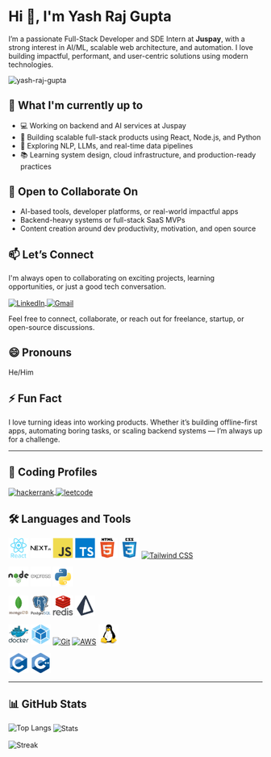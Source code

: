 <h1 align="left">Hi 👋, I'm Yash Raj Gupta</h1>
<p>I’m a passionate Full-Stack Developer and SDE Intern at <strong>Juspay</strong>, with a strong interest in AI/ML, scalable web architecture, and automation. I love building impactful, performant, and user-centric solutions using modern technologies.</p>

<p align="left">
  <img src="https://komarev.com/ghpvc/?username=yash-raj-gupta&label=Profile%20views&color=0e75b6&style=flat" alt="yash-raj-gupta" />
</p>

## 🔭 What I'm currently up to
- 💻 Working on backend and AI services at Juspay
- 🚀 Building scalable full-stack products using React, Node.js, and Python
- 🧠 Exploring NLP, LLMs, and real-time data pipelines
- 📚 Learning system design, cloud infrastructure, and production-ready practices

## 💼 Open to Collaborate On
- AI-based tools, developer platforms, or real-world impactful apps
- Backend-heavy systems or full-stack SaaS MVPs
- Content creation around dev productivity, motivation, and open source

## 📫 Let’s Connect

I'm always open to collaborating on exciting projects, learning opportunities, or just a good tech conversation.

<p align="left">
  <a href="https://www.linkedin.com/in/yash-raj-gupta/" target="_blank">
    <img align="center" src="https://raw.githubusercontent.com/rahuldkjain/github-profile-readme-generator/master/src/images/icons/Social/linked-in-alt.svg" alt="LinkedIn" height="30" width="40" />
  </a>
  <a href="mailto:yashraj.guptadev@gmail.com" target="_blank">
    <img align="center" src="https://img.icons8.com/?size=100&id=qyRpAggnV0zH&format=png&color=000000" alt="Gmail" height="40" width="40" />
  </a>
</p>

Feel free to connect, collaborate, or reach out for freelance, startup, or open-source discussions.


## 😄 Pronouns
He/Him

## ⚡ Fun Fact
I love turning ideas into working products. Whether it’s building offline-first apps, automating boring tasks, or scaling backend systems — I’m always up for a challenge.

---

## 🚀 Coding Profiles
<p align="left">
  <a href="https://www.hackerrank.com/profile/yashraj_guptadev" target="_blank">
    <img align="center" src="https://raw.githubusercontent.com/rahuldkjain/github-profile-readme-generator/master/src/images/icons/Social/hackerrank.svg" alt="hackerrank" height="30" width="40" />
  </a>
  <a href="https://leetcode.com/u/swiftalgowizard/" target="_blank">
    <img align="center" src="https://raw.githubusercontent.com/rahuldkjain/github-profile-readme-generator/master/src/images/icons/Social/leet-code.svg" alt="leetcode" height="30" width="40" />
  </a>
</p>

## 🛠️ Languages and Tools
<p align="left">
  <!-- Frontend -->
  <a href="#"><img src="https://raw.githubusercontent.com/devicons/devicon/master/icons/react/react-original-wordmark.svg" alt="React" width="40" height="40"/></a>
  <a href="#"><img src="https://raw.githubusercontent.com/devicons/devicon/master/icons/nextjs/nextjs-original-wordmark.svg" alt="Next.js" width="40" height="40"/></a>
  <a href="#"><img src="https://raw.githubusercontent.com/devicons/devicon/master/icons/javascript/javascript-original.svg" alt="JavaScript" width="40" height="40"/></a>
  <a href="#"><img src="https://raw.githubusercontent.com/devicons/devicon/master/icons/typescript/typescript-original.svg" alt="TypeScript" width="40" height="40"/></a>
  <a href="#"><img src="https://raw.githubusercontent.com/devicons/devicon/master/icons/html5/html5-original-wordmark.svg" alt="HTML5" width="40" height="40"/></a>
  <a href="#"><img src="https://raw.githubusercontent.com/devicons/devicon/master/icons/css3/css3-original-wordmark.svg" alt="CSS3" width="40" height="40"/></a>
  <a href="#"><img src="https://www.vectorlogo.zone/logos/tailwindcss/tailwindcss-icon.svg" alt="Tailwind CSS" width="40" height="40"/></a>

  <!-- Backend -->
  <a href="#"><img src="https://raw.githubusercontent.com/devicons/devicon/master/icons/nodejs/nodejs-original-wordmark.svg" alt="Node.js" width="40" height="40"/></a>
  <a href="#"><img src="https://raw.githubusercontent.com/devicons/devicon/master/icons/express/express-original-wordmark.svg" alt="Express.js" width="40" height="40"/></a>
  <a href="#"><img src="https://raw.githubusercontent.com/devicons/devicon/master/icons/python/python-original.svg" alt="Python" width="40" height="40"/></a>

  <!-- Databases -->
  <a href="#"><img src="https://raw.githubusercontent.com/devicons/devicon/master/icons/mongodb/mongodb-original-wordmark.svg" alt="MongoDB" width="40" height="40"/></a>
  <a href="#"><img src="https://raw.githubusercontent.com/devicons/devicon/master/icons/postgresql/postgresql-original-wordmark.svg" alt="PostgreSQL" width="40" height="40"/></a>
  <a href="#"><img src="https://raw.githubusercontent.com/devicons/devicon/master/icons/redis/redis-original-wordmark.svg" alt="Redis" width="40" height="40"/></a>
  <a href="#"><img src="https://raw.githubusercontent.com/devicons/devicon/master/icons/prisma/prisma-original.svg" alt="Prisma" width="40" height="40"/></a>

  <!-- DevOps / Tools -->
  <a href="#"><img src="https://raw.githubusercontent.com/devicons/devicon/master/icons/docker/docker-original-wordmark.svg" alt="Docker" width="40" height="40"/></a>
  <a href="#"><img src="https://raw.githubusercontent.com/devicons/devicon/master/icons/webpack/webpack-original.svg" alt="Webpack" width="40" height="40"/></a>
  <a href="#"><img src="https://www.vectorlogo.zone/logos/git-scm/git-scm-icon.svg" alt="Git" width="40" height="40"/></a>
  <a href="#"><img src="https://cdn.jsdelivr.net/gh/devicons/devicon@latest/icons/amazonwebservices/amazonwebservices-original-wordmark.svg" alt="AWS" width="40" height="40"/></a>
  <a href="#"><img src="https://raw.githubusercontent.com/devicons/devicon/master/icons/linux/linux-original.svg" alt="Linux" width="40" height="40"/></a>

  <!-- Languages -->
  <a href="#"><img src="https://raw.githubusercontent.com/devicons/devicon/master/icons/c/c-original.svg" alt="C" width="40" height="40"/></a>
  <a href="#"><img src="https://raw.githubusercontent.com/devicons/devicon/master/icons/cplusplus/cplusplus-original.svg" alt="C++" width="40" height="40"/></a>
</p>

---

## 📊 GitHub Stats
<p>
  <img align="left" src="https://github-readme-stats.vercel.app/api/top-langs?username=yash-raj-gupta&show_icons=true&locale=en&layout=compact" alt="Top Langs" />
</p>

<p>&nbsp;<img align="center" src="https://github-readme-stats.vercel.app/api?username=yash-raj-gupta&show_icons=true&locale=en" alt="Stats" /></p>

<p><img align="center" src="https://github-readme-streak-stats.herokuapp.com/?user=yash-raj-gupta&" alt="Streak" /></p>

<!---
yash-raj-gupta/yash-raj-gupta is a ✨ special ✨ repository because its `README.md` (this file) appears on your GitHub profile.
You can click the Preview link to take a look at your changes.
--->
